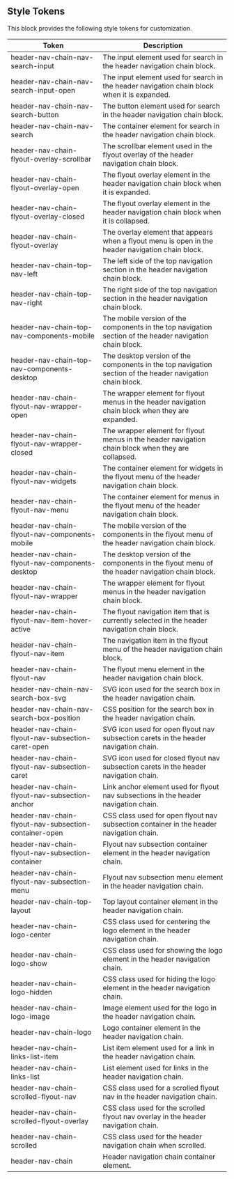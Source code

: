 ## Style Tokens

This block provides the following style tokens for customization.

| **Token**                                             | **Description**                                                                                           |
| ----------------------------------------------------- | --------------------------------------------------------------------------------------------------------- |
| header-nav-chain-nav-search-input                     | The input element used for search in the header navigation chain block.                                   |
| header-nav-chain-nav-search-input-open                | The input element used for search in the header navigation chain block when it is expanded.               |
| header-nav-chain-nav-search-button                    | The button element used for search in the header navigation chain block.                                  |
| header-nav-chain-nav-search                           | The container element for search in the header navigation chain block.                                    |
| header-nav-chain-flyout-overlay-scrollbar             | The scrollbar element used in the flyout overlay of the header navigation chain block.                    |
| header-nav-chain-flyout-overlay-open                  | The flyout overlay element in the header navigation chain block when it is expanded.                      |
| header-nav-chain-flyout-overlay-closed                | The flyout overlay element in the header navigation chain block when it is collapsed.                     |
| header-nav-chain-flyout-overlay                       | The overlay element that appears when a flyout menu is open in the header navigation chain block.         |
| header-nav-chain-top-nav-left                         | The left side of the top navigation section in the header navigation chain block.                         |
| header-nav-chain-top-nav-right                        | The right side of the top navigation section in the header navigation chain block.                        |
| header-nav-chain-top-nav-components-mobile            | The mobile version of the components in the top navigation section of the header navigation chain block.  |
| header-nav-chain-top-nav-components-desktop           | The desktop version of the components in the top navigation section of the header navigation chain block. |
| header-nav-chain-flyout-nav-wrapper-open              | The wrapper element for flyout menus in the header navigation chain block when they are expanded.         |
| header-nav-chain-flyout-nav-wrapper-closed            | The wrapper element for flyout menus in the header navigation chain block when they are collapsed.        |
| header-nav-chain-flyout-nav-widgets                   | The container element for widgets in the flyout menu of the header navigation chain block.                |
| header-nav-chain-flyout-nav-menu                      | The container element for menus in the flyout menu of the header navigation chain block.                  |
| header-nav-chain-flyout-nav-components-mobile         | The mobile version of the components in the flyout menu of the header navigation chain block.             |
| header-nav-chain-flyout-nav-components-desktop        | The desktop version of the components in the flyout menu of the header navigation chain block.            |
| header-nav-chain-flyout-nav-wrapper                   | The wrapper element for flyout menus in the header navigation chain block.                                |
| header-nav-chain-flyout-nav-item-hover-active         | The flyout navigation item that is currently selected in the header navigation chain block.               |
| header-nav-chain-flyout-nav-item                      | The navigation item in the flyout menu of the header navigation chain block.                              |
| header-nav-chain-flyout-nav                           | The flyout menu element in the header navigation chain block.                                             |
| header-nav-chain-nav-search-box-svg                   | SVG icon used for the search box in the header navigation chain.                                          |
| header-nav-chain-nav-search-box-position              | CSS position for the search box in the header navigation chain.                                           |
| header-nav-chain-flyout-nav-subsection-caret-open     | SVG icon used for open flyout nav subsection carets in the header navigation chain.                       |
| header-nav-chain-flyout-nav-subsection-caret          | SVG icon used for closed flyout nav subsection carets in the header navigation chain.                     |
| header-nav-chain-flyout-nav-subsection-anchor         | Link anchor element used for flyout nav subsections in the header navigation chain.                       |
| header-nav-chain-flyout-nav-subsection-container-open | CSS class used for open flyout nav subsection container in the header navigation chain.                   |
| header-nav-chain-flyout-nav-subsection-container      | Flyout nav subsection container element in the header navigation chain.                                   |
| header-nav-chain-flyout-nav-subsection-menu           | Flyout nav subsection menu element in the header navigation chain.                                        |
| header-nav-chain-top-layout                           | Top layout container element in the header navigation chain.                                              |
| header-nav-chain-logo-center                          | CSS class used for centering the logo element in the header navigation chain.                             |
| header-nav-chain-logo-show                            | CSS class used for showing the logo element in the header navigation chain.                               |
| header-nav-chain-logo-hidden                          | CSS class used for hiding the logo element in the header navigation chain.                                |
| header-nav-chain-logo-image                           | Image element used for the logo in the header navigation chain.                                           |
| header-nav-chain-logo                                 | Logo container element in the header navigation chain.                                                    |
| header-nav-chain-links-list-item                      | List item element used for a link in the header navigation chain.                                         |
| header-nav-chain-links-list                           | List element used for links in the header navigation chain.                                               |
| header-nav-chain-scrolled-flyout-nav                  | CSS class used for a scrolled flyout nav in the header navigation chain.                                  |
| header-nav-chain-scrolled-flyout-overlay              | CSS class used for the scrolled flyout nav overlay in the header navigation chain.                        |
| header-nav-chain-scrolled                             | CSS class used for the header navigation chain when scrolled.                                             |
| header-nav-chain                                      | Header navigation chain container element.                                                                |
